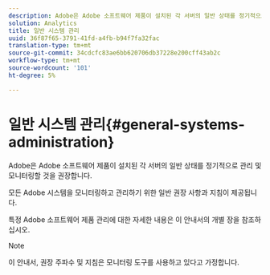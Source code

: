 ```yaml
---
description: Adobe은 Adobe 소프트웨어 제품이 설치된 각 서버의 일반 상태를 정기적으로 관리 및 모니터링할 것을 권장합니다.
solution: Analytics
title: 일반 시스템 관리
uuid: 36f87f65-3791-41fd-a4fb-b94f7fa32fac
translation-type: tm+mt
source-git-commit: 34cdcfc83ae6bb620706db37228e200cff43ab2c
workflow-type: tm+mt
source-wordcount: '101'
ht-degree: 5%

---
```



# 일반 시스템 관리{#general-systems-administration}

Adobe은 Adobe 소프트웨어 제품이 설치된 각 서버의 일반 상태를 정기적으로 관리 및 모니터링할 것을 권장합니다.

모든 Adobe 시스템을 모니터링하고 관리하기 위한 일반 권장 사항과 지침이 제공됩니다.

특정 Adobe 소프트웨어 제품 관리에 대한 자세한 내용은 이 안내서의 개별 장을 참조하십시오.

>[!NOTE]
>
>이 안내서, 권장 주파수 및 지침은 모니터링 도구를 사용하고 있다고 가정합니다.

